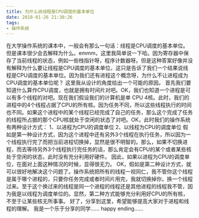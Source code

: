 ```yaml
---
title: 为什么说线程是CPU调度的基本单位
date: 2018-01-26 21:30:26
tags:
- 操作系统
---
```


在大学操作系统的课本中，一般会有那么一句话：线程是CPU调度的基本单位。但是课本很少会去解释为什么。emmm，这里我简单说一下哈。因为寄存器中保存了当前线程的状态，例如一些栈指针呀，程序计数器呀。但是这种答案好像并没有解释为什么要让线程是CPU调度的基本单位，这只是告诉了我们一个结果说线程是CPU调度的基本单位。因为我们还有进程这个概念呀，为什么不让进程成为CPU调度的基本单位呢？
这里我从设计的角度给出一个可能的原因。
首先我们要知道什么算作CPU调度，也就是拥有时间片对吧。OK，我们也知道一个进程是可以有多个线程的对吧。现在我们假设我们的计算机是单 CPU 4核。此时，我们的进程中的4个线程占据了CPU的所有核。因为任务不同，所以这些线程执行的时间也不同。如果这个进程中的某个线程已经完成了自己的任务，那么这个完成了任务的线程所占据的那个CPU核就处于空闲的状态了对吧。OK，此时我们的操作系统有两种设计方式：
1、以进程为CPU的调度单位
2、以线程为CPU的调度单位
假如是第一种设计方式，因为这个进程中还有另外3个线程在执行任务，所以因为一个线程执行完了而把当前进程切换掉，显然是很不明智的。那么，如果不切换进程，而去等待另外3个线程执行完任务的话，那么肯定会有CPU的某个或者某些核处于空闲的状态，此时没有充分利用好硬件。
因此，如果以进程为CPU的调度单位，在面对上面这种情况的时候，显得很无力。
OK，假如是第二种设计方式，就可以很好地解决这个问题了。操作系统把所有的线程一视同仁，我不管你这个线程是属于哪个进程的，只要你任务完成或者时间片用完，我就切换掉你，换一个线程过来。至于这个换过来的线程是同一个进程的线程还是其他进程的线程我不管，因为我是以线程为调度单位的。显然，第二种方式能够充分利用好CPU的所有核，不至于让某些核无所事事。
好了，分享到这里，希望能够提高大家对于进程和线程的理解。
我是一个乐于分享的同学……
happy ending……